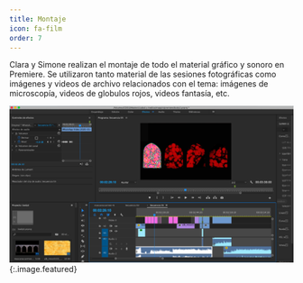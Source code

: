 ```yaml
---
title: Montaje
icon: fa-film
order: 7
---
```


Clara y Simone realizan el montaje de todo el material gráfico y sonoro en Premiere. Se utilizaron tanto material de las sesiones fotográficas como imágenes y videos de archivo relacionados con el tema: imágenes de microscopía, videos de globulos rojos, videos fantasía, etc.

![imagen 1](assets/images/premiere.png ){:.image.featured}
